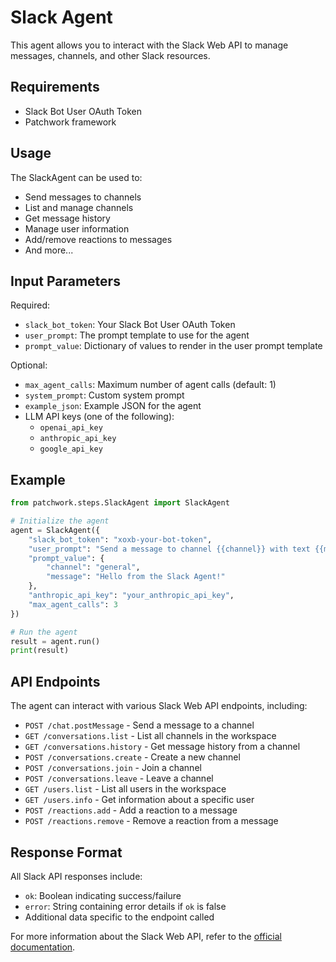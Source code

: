# Slack Agent

This agent allows you to interact with the Slack Web API to manage messages, channels, and other Slack resources.

## Requirements

- Slack Bot User OAuth Token
- Patchwork framework

## Usage

The SlackAgent can be used to:
- Send messages to channels
- List and manage channels
- Get message history
- Manage user information
- Add/remove reactions to messages
- And more...

## Input Parameters

Required:
- `slack_bot_token`: Your Slack Bot User OAuth Token
- `user_prompt`: The prompt template to use for the agent
- `prompt_value`: Dictionary of values to render in the user prompt template

Optional:
- `max_agent_calls`: Maximum number of agent calls (default: 1)
- `system_prompt`: Custom system prompt
- `example_json`: Example JSON for the agent
- LLM API keys (one of the following):
  - `openai_api_key`
  - `anthropic_api_key`
  - `google_api_key`

## Example

```python
from patchwork.steps.SlackAgent import SlackAgent

# Initialize the agent
agent = SlackAgent({
    "slack_bot_token": "xoxb-your-bot-token",
    "user_prompt": "Send a message to channel {{channel}} with text {{message}}",
    "prompt_value": {
        "channel": "general",
        "message": "Hello from the Slack Agent!"
    },
    "anthropic_api_key": "your_anthropic_api_key",
    "max_agent_calls": 3
})

# Run the agent
result = agent.run()
print(result)
```

## API Endpoints

The agent can interact with various Slack Web API endpoints, including:

- `POST /chat.postMessage` - Send a message to a channel
- `GET /conversations.list` - List all channels in the workspace
- `GET /conversations.history` - Get message history from a channel
- `POST /conversations.create` - Create a new channel
- `POST /conversations.join` - Join a channel
- `POST /conversations.leave` - Leave a channel
- `GET /users.list` - List all users in the workspace
- `GET /users.info` - Get information about a specific user
- `POST /reactions.add` - Add a reaction to a message
- `POST /reactions.remove` - Remove a reaction from a message

## Response Format

All Slack API responses include:
- `ok`: Boolean indicating success/failure
- `error`: String containing error details if `ok` is false
- Additional data specific to the endpoint called

For more information about the Slack Web API, refer to the [official documentation](https://api.slack.com/web). 
